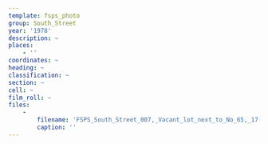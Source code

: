 ```yaml
---
template: fsps_photo
group: South_Street
year: '1978'
description: ~
places:
    - ''
coordinates: ~
heading: ~
classification: ~
section: ~
cell: ~
film_roll: ~
files:
    -
        filename: 'FSPS_South_Street_007,_Vacant_lot_next_to_No_65,_17-1-P,_1978.png'
        caption: ''
---
```

